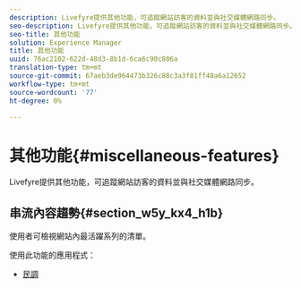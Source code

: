 ```yaml
---
description: Livefyre提供其他功能，可追蹤網站訪客的資料並與社交媒體網路同步。
seo-description: Livefyre提供其他功能，可追蹤網站訪客的資料並與社交媒體網路同步。
seo-title: 其他功能
solution: Experience Manager
title: 其他功能
uuid: 76ac2102-622d-48d3-8b1d-6ca6c90c806a
translation-type: tm+mt
source-git-commit: 67aeb3de964473b326c88c3a3f81ff48a6a12652
workflow-type: tm+mt
source-wordcount: '77'
ht-degree: 0%

---
```



# 其他功能{#miscellaneous-features}

Livefyre提供其他功能，可追蹤網站訪客的資料並與社交媒體網路同步。

## 串流內容趨勢{#section_w5y_kx4_h1b}

使用者可檢視網站內最活躍系列的清單。

使用此功能的應用程式：

* [民調](../c-about-apps/c-polls-app/c-polls-app.md#c_polls_app)

